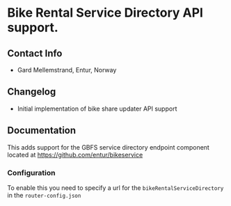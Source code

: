 # Bike Rental Service Directory API support.

## Contact Info
- Gard Mellemstrand, Entur, Norway

## Changelog
- Initial implementation of bike share updater API support

## Documentation

This adds support for the GBFS service directory endpoint component located at https://github.com/entur/bikeservice
 
### Configuration
To enable this you need to specify a url for the `bikeRentalServiceDirectory` in the `router-config.json`
